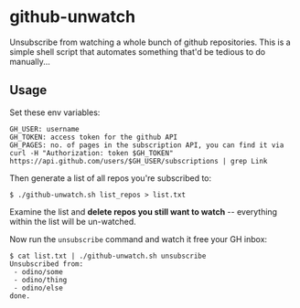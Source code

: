 # github-unwatch

Unsubscribe from watching a whole bunch of github repositories. This is a simple
shell script that automates something that'd be tedious to do manually...

## Usage

Set these env variables:

```
GH_USER: username
GH_TOKEN: access token for the github API
GH_PAGES: no. of pages in the subscription API, you can find it via curl -H "Authorization: token $GH_TOKEN" https://api.github.com/users/$GH_USER/subscriptions | grep Link
```

Then generate a list of all repos you're subscribed to:

```
$ ./github-unwatch.sh list_repos > list.txt
```

Examine the list and **delete repos you still want to watch** -- everything within
the list will be un-watched.

Now run the `unsubscribe` command and watch it free your GH inbox:

```
$ cat list.txt | ./github-unwatch.sh unsubscribe
Unsubscribed from:
 - odino/some
 - odino/thing
 - odino/else
done.
```
